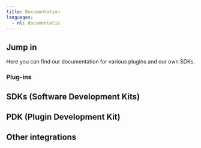 ```yaml
---
title: Documentation
languages:
  - nl: documentatie
---
```


## Jump in

Here you can find our documentation for various plugins and our own SDKs.

### Plug-ins

<Stack class="md:grid-cols-3 sm:grid-cols-2 grid-cols-1">
    <Integration name="woocommerce" />
    <Integration name="prestashop" />
    <Integration name="magento-2" />
    <Integration name="shopify" />
    <Integration name="shopware" />
    <Integration name="wix" />
    <Integration name="amazon" />
    <Integration name="etsy" />
    <Integration name="ecwid" />
    <Integration name="bol." />
</Stack>

## SDKs (Software Development Kits)

<Stack class="md:grid-cols-3 sm:grid-cols-2 grid-cols-1">
    <Integration name="php-sdk" />
    <Integration name="javascript-sdk" />
</Stack>

## PDK (Plugin Development Kit)

<Stack class="sm:grid-cols-2 grid-cols-1">
  <Integration name="php-pdk" />
  <Integration name="js-pdk" />
</Stack>

## Other integrations

<Stack class="md:grid-cols-3 sm:grid-cols-2 grid-cols-1">
    <Integration name="delivery-options" />
    <Integration name="google-chrome-extension" />
</Stack>
